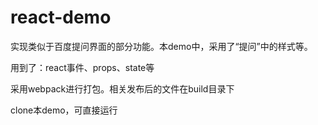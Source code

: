 # react-demo

实现类似于百度提问界面的部分功能。本demo中，采用了“提问”中的样式等。


用到了：react事件、props、state等


采用webpack进行打包。相关发布后的文件在build目录下


clone本demo，可直接运行
